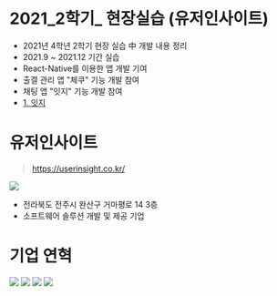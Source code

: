 # 2021_2학기_ 현장실습 (유저인사이트)
+ 2021년 4학년 2학기 현장 실습 中 개발 내용 정리
+ 2021.9 ~ 2021.12 기간 실습
+ React-Native를 이용한 앱 개발 기여
+ 출결 관리 앱 "체쿠" 기능 개발 참여
+ 채팅 앱 "잇지" 기능 개발 참여
+ [1. 잇지](#채팅-앱)

# 유저인사이트
> https://userinsight.co.kr/

<img src=https://user-images.githubusercontent.com/59912150/146136699-ba269d25-d022-46fc-9a88-79aac5be5e3e.png>

+ 전라북도 전주시 완산구 거마평로 14 3층
+ 소프트웨어 솔루션 개발 및 제공 기업


# 기업 연혁
<img src=https://user-images.githubusercontent.com/59912150/146138110-eb7edd9f-d026-4b4a-aa83-b12f0910be81.png>
<img src=https://user-images.githubusercontent.com/59912150/146138041-61beec4c-f53d-4e1f-ba38-c09b3a7087e0.png>
<img src=https://user-images.githubusercontent.com/59912150/146138077-7ca2d9b4-c3ee-4c41-95ec-b8ed94bb1a80.png>
<img src=https://user-images.githubusercontent.com/59912150/146137862-89798995-decc-4270-a5f6-cc4b24b4ed3b.png>